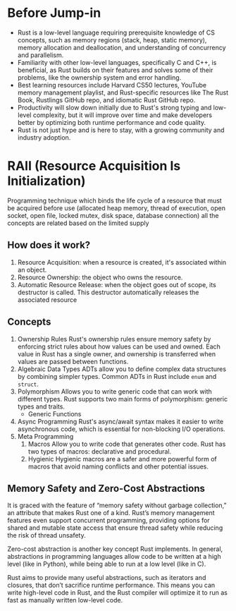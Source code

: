# **Before Jump-in**

- Rust is a low-level language requiring prerequisite knowledge of CS concepts, such as memory regions (stack, heap, static memory), memory allocation and deallocation, and understanding of concurrency and parallelism.
- Familiarity with other low-level languages, specifically C and C++, is beneficial, as Rust builds on their features and solves some of their problems, like the ownership system and error handling.
- Best learning resources include Harvard CS50 lectures, YouTube memory management playlist, and Rust-specific resources like The Rust Book, Rustlings GitHub repo, and idiomatic Rust GitHub repo.
- Productivity will slow down initially due to Rust's strong typing and low-level complexity, but it will improve over time and make developers better by optimizing both runtime performance and code quality.
- Rust is not just hype and is here to stay, with a growing community and industry adoption.

# **RAII (Resource Acquisition Is Initialization)**
Programming technique which binds the life cycle of a resource that must be acquired before use (allocated heap memory, thread of execution, open socket, open file, locked mutex, disk space, database connection) all the concepts are related based on the limited supply
## **How does it work?**
1. Resource Acquisition: when a resource is created, it's associated within an object.
2. Resource Ownership: the object who owns the resource.
3. Automatic Resource Release: when the object goes out of scope, its destructor is called. This destructor automatically releases the associated resource
## **Concepts**
1. Ownership Rules
	Rust's ownership rules ensure memory safety by enforcing strict rules about how values can be used and owned. Each value in Rust has a single owner, and ownership is transferred when values are passed between functions.
3. Algebraic Data Types
	ADTs allow you to define complex data structures by combining simpler types. Common ADTs in Rust include `enum` and `struct`.
4. Polymorphism
	Allows you to write generic code that can work with different types. Rust supports two main forms of polymorphism: generic types and traits.
	- Generic Functions
5. Async Programming
	Rust's async/await syntax makes it easier to write asynchronous code, which is essential for non-blocking I/O operations.
6. Meta Programming
	1. Macros
		Allow you to write code that generates other code. Rust has two types of macros: declarative and procedural.
	2. Hygienic
		Hygienic macros are a safer and more powerful form of macros that avoid naming conflicts and other potential issues.

## **Memory Safety and Zero-Cost Abstractions**
It is graced with the feature of “memory safety without garbage collection,” an attribute that makes Rust one of a kind. Rust’s memory management features even support concurrent programming, providing options for shared and mutable state access that ensure thread safety while reducing the risk of thread unsafety.

Zero-cost abstraction is another key concept Rust implements. In general, abstractions in programming languages allow code to be written at a high level (like in Python), while being able to run at a low level (like in C).

Rust aims to provide many useful abstractions, such as iterators and closures, that don’t sacrifice runtime performance. This means you can write high-level code in Rust, and the Rust compiler will optimize it to run as fast as manually written low-level code.
